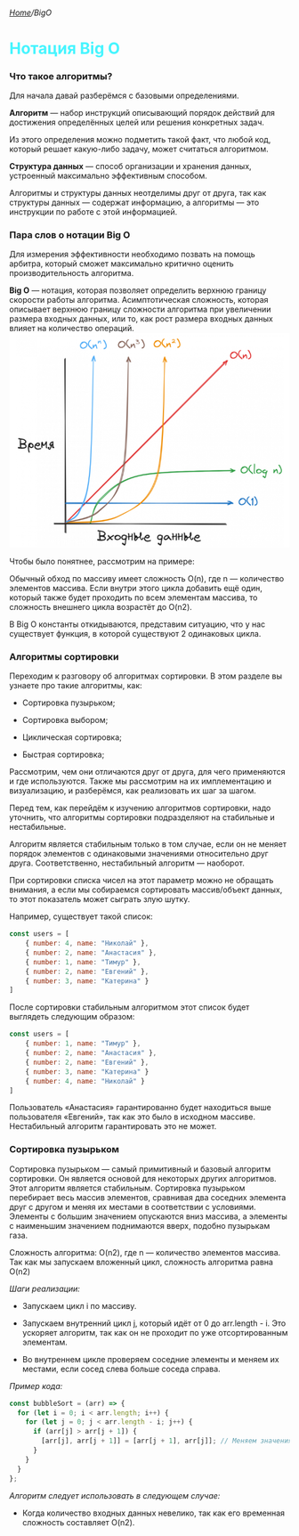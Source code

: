 ###### [Home][домой]/BigO

# <span style='color: #47f5ff;'> Нотация Big O

### Что такое алгоритмы?
Для начала давай разберёмся с базовыми определениями.

__Алгоритм__ — набор инструкций описывающий порядок действий для достижения определённых целей или решения конкретных задач.

Из этого определения можно подметить такой факт, что любой код, который решает какую-либо задачу, может считаться алгоритмом.

__Структура данных__ — способ организации и хранения данных, устроенный максимально эффективным способом.

Алгоритмы и структуры данных неотделимы друг от друга, так как структуры данных — содержат информацию, а алгоритмы — это инструкции по работе с этой информацией.

### Пара слов о нотации Big O

Для измерения эффективности необходимо позвать на помощь арбитра, который сможет максимально критично оценить производительность алгоритма.

__Big O__ — нотация, которая позволяет определить верхнюю границу скорости работы алгоритма. Асимптотическая сложность, которая описывает верхнюю границу сложности алгоритма при увеличении размера входных данных, или то, как рост размера входных данных влияет на количество операций.
![Alt text](image.png)

Чтобы было понятнее, рассмотрим на примере:

Обычный обход по массиву имеет сложность O(n), где n — количество элементов массива. Если внутри этого цикла добавить ещё один, который также будет проходить по всем элементам массива, то сложность внешнего цикла возрастёт до O(n2).

В Big O константы откидываются, представим ситуацию, что у нас существует функция, в которой существуют 2 одинаковых цикла.

### Алгоритмы сортировки
Переходим к разговору об алгоритмах сортировки. В этом разделе вы узнаете про такие алгоритмы, как:

- Сортировка пузырьком;

- Сортировка выбором;

- Циклическая сортировка;

- Быстрая сортировка;

Рассмотрим, чем они отличаются друг от друга, для чего применяются и где используются. Также мы рассмотрим на их имплементацию и визуализацию, и разберёмся, как реализовать их шаг за шагом.

Перед тем, как перейдём к изучению алгоритмов сортировки, надо уточнить, что алгоритмы сортировки подразделяют на стабильные и нестабильные.

Алгоритм является стабильным только в том случае, если он не меняет порядок элементов с одинаковыми значениями относительно друг друга. Соответственно, нестабильный алгоритм — наоборот.

При сортировки списка чисел на этот параметр можно не обращать внимания, а если мы собираемся сортировать массив/объект данных, то этот показатель может сыграть злую шутку.

Например, существует такой список:

```javascript
const users = [
	{ number: 4, name: "Николай" },
	{ number: 2, name: "Анастасия" },
	{ number: 1, name: "Тимур" },
	{ number: 2, name: "Евгений" },
	{ number: 3, name: "Катерина" }
]
```
После сортировки стабильным алгоритмом этот список будет выглядеть следующим образом:
```javascript
const users = [
	{ number: 1, name: "Тимур" },
	{ number: 2, name: "Анастасия" },
	{ number: 2, name: "Евгений" },
	{ number: 3, name: "Катерина" }
	{ number: 4, name: "Николай" }
]
```
Пользователь «Анастасия» гарантированно будет находиться выше пользователя «Евгений», так как это было в исходном массиве. Нестабильный алгоритм гарантировать это не может.

### Сортировка пузырьком
Сортировка пузырьком — самый примитивный и базовый алгоритм сортировки. Он является основой для некоторых других алгоритмов. Этот алгоритм является стабильным. Сортировка пузырьком перебирает весь массив элементов, сравнивая два соседних элемента друг с другом и меняя их местами в соответствии с условиями. Элементы с большим значением опускаются вниз массива, а элементы с наименьшим значением поднимаются вверх, подобно пузырькам газа.

Сложность алгоритма: O(n2), где n — количество элементов массива. Так как мы запускаем вложенный цикл, сложность алгоритма равна O(n2)

_Шаги реализации:_

- Запускаем цикл i по массиву.

- Запускаем внутренний цикл j, который идёт от 0 до arr.length - i. Это ускоряет алгоритм, так как он не проходит по уже отсортированным элементам.

- Во внутреннем цикле проверяем соседние элементы и меняем их местами, если сосед слева больше соседа справа.

_Пример кода:_
```javaScript
const bubbleSort = (arr) => {
  for (let i = 0; i < arr.length; i++) {
    for (let j = 0; j < arr.length - i; j++) {
      if (arr[j] > arr[j + 1]) {
        [arr[j], arr[j + 1]] = [arr[j + 1], arr[j]]; // Меняем значения переменных
      }
    }
  }
};
```
_Алгоритм следует использовать в следующем случае:_

- Когда количество входных данных невелико, так как его временная сложность составляет O(n2).


[домой]: ../../README.md 'Вернуться на начальную страницу'
